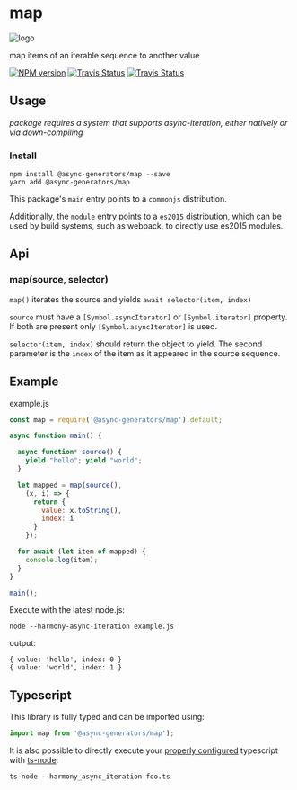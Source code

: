 # map
![logo](https://avatars1.githubusercontent.com/u/31987273?v=4&s=100)

map items of an iterable sequence to another value

[![NPM version][npm-image]][npm-url]
[![Travis Status][travis-image]][travis-url]
[![Travis Status][codecov-image]][codecov-url]

## Usage

_package requires a system that supports async-iteration, either natively or via down-compiling_

### Install
```
npm install @async-generators/map --save
yarn add @async-generators/map
```

This package's `main` entry points to a `commonjs` distribution. 

Additionally, the `module` entry points to a `es2015` distribution, which can be used by build systems, such as webpack, to directly use es2015 modules. 

## Api

### map(source, selector)

<code>map()</code> iterates the source and yields `await selector(item, index)`

`source` must have a `[Symbol.asyncIterator]` or `[Symbol.iterator]` property. If both are present only `[Symbol.asyncIterator]` is used. 

`selector(item, index)` should return the object to yield.  The second parameter is the `index` of the item as it appeared in the source sequence. 

## Example

example.js
```js
const map = require('@async-generators/map').default;

async function main() {

  async function* source() {
    yield "hello"; yield "world";
  }

  let mapped = map(source(),
    (x, i) => {
      return {
        value: x.toString(),
        index: i
      }
    });

  for await (let item of mapped) {
    console.log(item);
  }
}

main();
```

Execute with the latest node.js: 

```
node --harmony-async-iteration example.js
```


output:
```
{ value: 'hello', index: 0 }
{ value: 'world', index: 1 }
```
## Typescript

This library is fully typed and can be imported using: 

```ts
import map from '@async-generators/map');
```

It is also possible to directly execute your [properly configured](https://stackoverflow.com/a/43694282/1657476) typescript with [ts-node](https://www.npmjs.com/package/ts-node):

```
ts-node --harmony_async_iteration foo.ts
```

[npm-url]: https://npmjs.org/package/@async-generators/map
[npm-image]: https://img.shields.io/npm/v/@async-generators/map.svg
[npm-downloads]: https://img.shields.io/npm/dm/@async-generators/map.svg
[travis-url]: https://travis-ci.org/async-generators/map
[travis-image]: https://img.shields.io/travis/async-generators/map/master.svg
[codecov-url]: https://codecov.io/gh/async-generators/map
[codecov-image]: https://codecov.io/gh/async-generators/map/branch/master/graph/badge.svg
